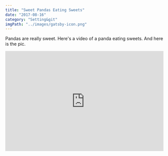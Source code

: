 ```yaml
---
title: "Sweet Pandas Eating Sweets"
date: "2017-08-16"
category: "Setting&git"
imgPath: "../images/gatsby-icon.png"
---
```

Pandas are really sweet.
Here's a video of a panda eating sweets.
And here is the pic.

<iframe width="500" height="315" src="https://www.youtube.com/embed/4n0xNbfJLR8" frameborder="0" allowfullscreen></iframe>